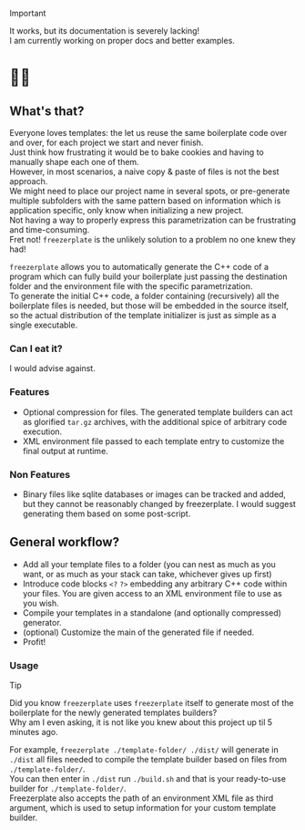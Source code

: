 > [!IMPORTANT]  
> It works, but its documentation is severely lacking!  
> I am currently working on proper docs and better examples.

# 🥶🥏

## What's that?

Everyone loves templates: the let us reuse the same boilerplate code over and over, for each project we start and never finish.  
Just think how frustrating it would be to bake cookies and having to manually shape each one of them.  
However, in most scenarios, a naive copy & paste of files is not the best approach.  
We might need to place our project name in several spots, or pre-generate multiple subfolders with the same pattern based on information which is application specific, only know when initializing a new project.  
Not having a way to properly express this parametrization can be frustrating and time-consuming.  
Fret not! `freezerplate` is the unlikely solution to a problem no one knew they had!

`freezerplate` allows you to automatically generate the C++ code of a program which can fully build your boilerplate just passing the destination folder and the environment file with the specific parametrization.  
To generate the initial C++ code, a folder containing (recursively) all the boilerplate files is needed, but those will be embedded in the source itself, so the actual distribution of the template initializer is just as simple as a single executable.

### Can I eat it?

I would advise against.

### Features

- Optional compression for files. The generated template builders can act as glorified `tar.gz` archives, with the additional spice of arbitrary code execution.
- XML environment file passed to each template entry to customize the final output at runtime.

### Non Features

- Binary files like sqlite databases or images can be tracked and added, but they cannot be reasonably changed by freezerplate. I would suggest generating them based on some post-script.

## General workflow?

- Add all your template files to a folder (you can nest as much as you want, or as much as your stack can take, whichever gives up first)
- Introduce code blocks `<?` `?>` embedding any arbitrary C++ code within your files. You are given access to an XML environment file to use as you wish.
- Compile your templates in a standalone (and optionally compressed) generator.
- (optional) Customize the main of the generated file if needed.
- Profit!

### Usage

> [!TIP]  
> Did you know `freezerplate` uses `freezerplate` itself to generate most of the boilerplate for the newly generated templates builders?  
> Why am I even asking, it is not like you knew about this project up til 5 minutes ago.

For example, `freezerplate ./template-folder/ ./dist/` will generate in `./dist` all files needed to compile the template builder based on files from `./template-folder/`.  
You can then enter in `./dist` run `./build.sh` and that is your ready-to-use builder for `./template-folder/`.  
Freezerplate also accepts the path of an environment XML file as third argument, which is used to setup information for your custom template builder.
